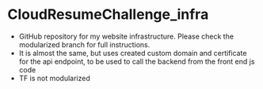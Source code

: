 # CloudResumeChallenge_infra
- GitHub repository for my website infrastructure. Please check the modularized branch for full instructions.
- It is almost the same, but uses created custom domain and certificate for the api endpoint, to be used to call the backend from the front end js code
- TF is not modularized
